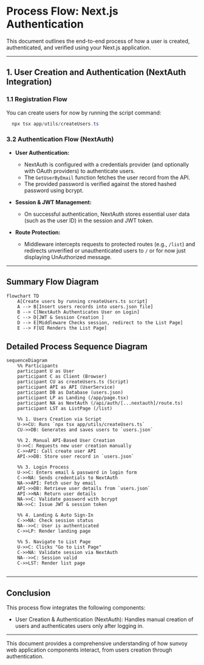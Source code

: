 # Process Flow: Next.js Authentication

This document outlines the end-to-end process of how a user is created, authenticated, and verified using your Next.js application.

---
## 1. User Creation and Authentication (NextAuth Integration)

### 1.1 Registration Flow
  You can create users for now by running the script command:
  
  ```powershell
    npx tsx app/utils/createUsers.ts
  ```

### 3.2 Authentication Flow (NextAuth)

- **User Authentication:**  
  - NextAuth is configured with a credentials provider (and optionally with OAuth providers) to authenticate users.
  - The `GetUserByEmail` function fetches the user record from the API.
  - The provided password is verified against the stored hashed password using bcrypt.
    
- **Session & JWT Management:**  
  - On successful authentication, NextAuth stores essential user data (such as the user ID) in the session and JWT token.
  
- **Route Protection:**  
  - Middleware intercepts requests to protected routes (e.g., `/list`) and redirects unverified or unauthenticated users to `/` or for now just displaying UnAuthorized message.

---

## Summary Flow Diagram

```mermaid
flowchart TD
    A[Create users by running createUsers.ts script]
    A --> B[Insert users records into users.json file]
    B --> C[NextAuth Authenticates User on Login]
    C --> D[JWT & Session Creation ]
    D --> E[Middleware Checks session, redirect to the List Page]
    E --> F[UI Renders the List Page]

```
## Detailed Process Sequence Diagram
```mermaid
sequenceDiagram
    %% Participants
    participant U as User
    participant C as Client (Browser)
    participant CU as createUsers.ts (Script)
    participant API as API (UserService)
    participant DB as Database (users.json)
    participant LP as Landing (/app/page.tsx)
    participant NA as NextAuth (/api/auth/[...nextauth]/route.ts)
    participant LST as ListPage (/list)

    %% 1. Users Creation via Script
    U->>CU: Runs `npx tsx app/utils/createUsers.ts`
    CU->>DB: Generates and saves users to `users.json`
    
    %% 2. Manual API-Based User Creation
    U->>C: Requests new user creation manually
    C->>API: Call create user API
    API->>DB: Store user record in `users.json`
    
    %% 3. Login Process
    U->>C: Enters email & password in login form
    C->>NA: Sends credentials to NextAuth
    NA->>API: Fetch user by email
    API->>DB: Retrieve user details from `users.json`
    API->>NA: Return user details
    NA->>C: Validate password with bcrypt
    NA->>C: Issue JWT & session token

    %% 4. Landing & Auto Sign‑In
    C->>NA: Check session status
    NA-->>C: User is authenticated
    C->>LP: Render landing page

    %% 5. Navigate to List Page
    U->>C: Clicks "Go to List Page"
    C->>NA: Validate session via NextAuth
    NA-->>C: Session valid
    C->>LST: Render list page
    
```
---
## Conclusion

This process flow integrates the following components:

- User Creation & Authentication (NextAuth):
Handles manual creation of users and authenticates users only after logging in.

---

This document provides a comprehensive understanding of how sunvoy web application components interact, from users creation through authentication. 
